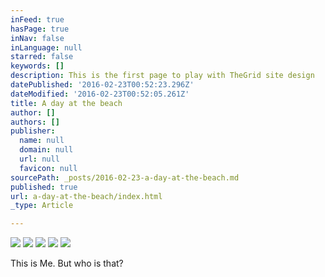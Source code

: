 ```yaml
---
inFeed: true
hasPage: true
inNav: false
inLanguage: null
starred: false
keywords: []
description: This is the first page to play with TheGrid site design
datePublished: '2016-02-23T00:52:23.296Z'
dateModified: '2016-02-23T00:52:05.261Z'
title: A day at the beach
author: []
authors: []
publisher:
  name: null
  domain: null
  url: null
  favicon: null
sourcePath: _posts/2016-02-23-a-day-at-the-beach.md
published: true
url: a-day-at-the-beach/index.html
_type: Article

---
```

![](https://the-grid-user-content.s3-us-west-2.amazonaws.com/38f3802e-8e17-48bd-98ca-8415a87fbdb3.JPG)
![](https://the-grid-user-content.s3-us-west-2.amazonaws.com/099ec98f-e7c0-4a6c-81eb-561aa910a290.JPG)
![](https://the-grid-user-content.s3-us-west-2.amazonaws.com/4e2b6d91-0ef7-47fe-a49a-a4c21d34fb5e.JPG)
![](https://the-grid-user-content.s3-us-west-2.amazonaws.com/002697b8-5b03-4527-af9a-0943ec8b91df.JPG)
![](https://the-grid-user-content.s3-us-west-2.amazonaws.com/6e56f615-9b4e-4b79-bd35-9858087de400.JPG)

This is Me.  But who is that?